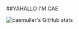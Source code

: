 ##YAHALLO I'M CAE


![caemuller's GitHub stats](https://github-readme-stats.vercel.app/api?username=caemuller&show_icons=true&count_private=true&theme=radical)

